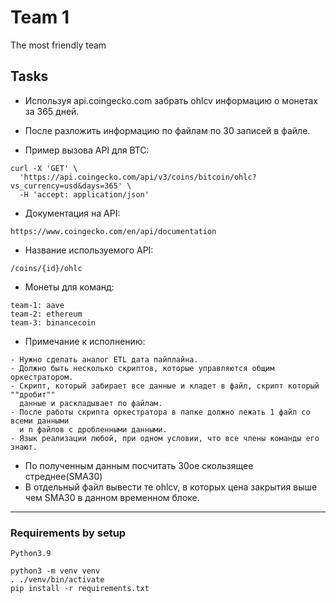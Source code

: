 # Team 1

The most friendly team

## Tasks

* Используя api.coingecko.com забрать ohlcv информацию о монетах за 365 дней.
* После разложить информацию по файлам по 30 записей в файле.

* Пример вызова API для BTC:
```bazaar
curl -X 'GET' \
  'https://api.coingecko.com/api/v3/coins/bitcoin/ohlc?vs_currency=usd&days=365' \
  -H 'accept: application/json'
```

* Документация на API:
```bazaar
https://www.coingecko.com/en/api/documentation
```

* Название используемого API:
```bazaar
/coins/{id}/ohlc
```

* Монеты для команд:
```bazaar
team-1: aave
team-2: ethereum
team-3: binancecoin
```

* Примечание к исполнению:
```bazaar
- Нужно сделать аналог ETL дата пайплайна. 
- Должно быть несколько скриптов, которые управляются общим оркестратором. 
- Скрипт, который забирает все данные и кладет в файл, скрипт который ""дробит"" 
  данные и раскладывает по файлам. 
- После работы скрипта оркестратора в папке должно лежать 1 файл со всеми данными
  и n файлов с дробленными данными.
- Язык реализации любой, при одном условии, что все члены команды его знают.
```

* По полученным данным посчитать 30ое скользящее стреднее(SMA30) 
* В отдельный файл вывести те ohlcv, в которых цена закрытия выше чем SMA30 в данном временном блоке.

---

### Requirements by setup

```bazaar
Python3.9

python3 -m venv venv
. ./venv/bin/activate
pip install -r requirements.txt

```